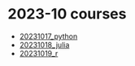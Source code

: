 # 2023-10 courses

- [20231017_python](../20231017_python/README.md)
- [20231018_julia](../20231018_julia/README.md)
- [20231019_r](../20231019_r/README.md)
